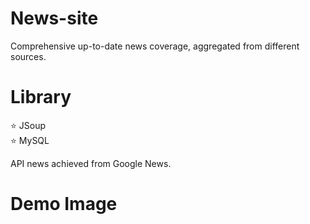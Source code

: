 # News-site
Comprehensive up-to-date news coverage, aggregated from different sources.

# Library

⭐ JSoup<br/>
⭐ MySQL<br/>


API news achieved from Google News.

# Demo Image


